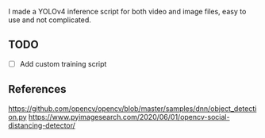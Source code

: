 I made a YOLOv4 inference script for both video and image files, easy to use and not complicated.

## TODO
- [ ] Add custom training script




## References
https://github.com/opencv/opencv/blob/master/samples/dnn/object_detection.py
https://www.pyimagesearch.com/2020/06/01/opencv-social-distancing-detector/
